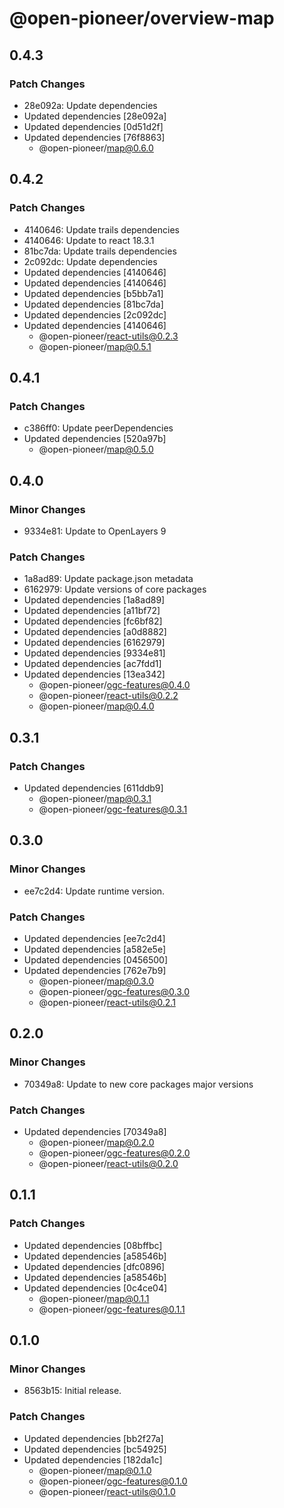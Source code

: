 # @open-pioneer/overview-map

## 0.4.3

### Patch Changes

-   28e092a: Update dependencies
-   Updated dependencies [28e092a]
-   Updated dependencies [0d51d2f]
-   Updated dependencies [76f8863]
    -   @open-pioneer/map@0.6.0

## 0.4.2

### Patch Changes

-   4140646: Update trails dependencies
-   4140646: Update to react 18.3.1
-   81bc7da: Update trails dependencies
-   2c092dc: Update dependencies
-   Updated dependencies [4140646]
-   Updated dependencies [4140646]
-   Updated dependencies [b5bb7a1]
-   Updated dependencies [81bc7da]
-   Updated dependencies [2c092dc]
-   Updated dependencies [4140646]
    -   @open-pioneer/react-utils@0.2.3
    -   @open-pioneer/map@0.5.1

## 0.4.1

### Patch Changes

-   c386ff0: Update peerDependencies
-   Updated dependencies [520a97b]
    -   @open-pioneer/map@0.5.0

## 0.4.0

### Minor Changes

-   9334e81: Update to OpenLayers 9

### Patch Changes

-   1a8ad89: Update package.json metadata
-   6162979: Update versions of core packages
-   Updated dependencies [1a8ad89]
-   Updated dependencies [a11bf72]
-   Updated dependencies [fc6bf82]
-   Updated dependencies [a0d8882]
-   Updated dependencies [6162979]
-   Updated dependencies [9334e81]
-   Updated dependencies [ac7fdd1]
-   Updated dependencies [13ea342]
    -   @open-pioneer/ogc-features@0.4.0
    -   @open-pioneer/react-utils@0.2.2
    -   @open-pioneer/map@0.4.0

## 0.3.1

### Patch Changes

-   Updated dependencies [611ddb9]
    -   @open-pioneer/map@0.3.1
    -   @open-pioneer/ogc-features@0.3.1

## 0.3.0

### Minor Changes

-   ee7c2d4: Update runtime version.

### Patch Changes

-   Updated dependencies [ee7c2d4]
-   Updated dependencies [a582e5e]
-   Updated dependencies [0456500]
-   Updated dependencies [762e7b9]
    -   @open-pioneer/map@0.3.0
    -   @open-pioneer/ogc-features@0.3.0
    -   @open-pioneer/react-utils@0.2.1

## 0.2.0

### Minor Changes

-   70349a8: Update to new core packages major versions

### Patch Changes

-   Updated dependencies [70349a8]
    -   @open-pioneer/map@0.2.0
    -   @open-pioneer/ogc-features@0.2.0
    -   @open-pioneer/react-utils@0.2.0

## 0.1.1

### Patch Changes

-   Updated dependencies [08bffbc]
-   Updated dependencies [a58546b]
-   Updated dependencies [dfc0896]
-   Updated dependencies [a58546b]
-   Updated dependencies [0c4ce04]
    -   @open-pioneer/map@0.1.1
    -   @open-pioneer/ogc-features@0.1.1

## 0.1.0

### Minor Changes

-   8563b15: Initial release.

### Patch Changes

-   Updated dependencies [bb2f27a]
-   Updated dependencies [bc54925]
-   Updated dependencies [182da1c]
    -   @open-pioneer/map@0.1.0
    -   @open-pioneer/ogc-features@0.1.0
    -   @open-pioneer/react-utils@0.1.0
